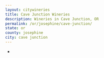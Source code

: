 ```yaml
---
layout: citywineries
title: Cave Junction Wineries
description: Wineries in Cave Junction, OR
permalink: /or/josephine/cave-junction/
state: or
county: josephine
city: cave junction
---
```

-
